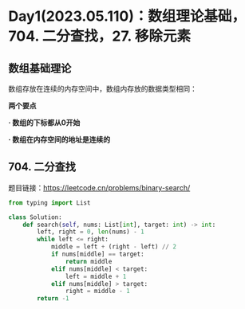 #  Day1(2023.05.110)：数组理论基础，**704. 二分查找**，**27. 移除元素**

##  数组基础理论

数组存放在连续的内存空间中，数组内存放的数据类型相同：

**两个要点**

**· 数组的下标都从0开始**

**· 数组在内存空间的地址是连续的**







##  704. 二分查找

题目链接：https://leetcode.cn/problems/binary-search/


``` python
from typing import List

class Solution:
    def search(self, nums: List[int], target: int) -> int:
        left, right = 0, len(nums) - 1
        while left <= right:
            middle = left + (right - left) // 2
            if nums[middle] == target:
                return middle
            elif nums[middle] < target:
                left = middle + 1
            elif nums[middle] > target:
                right = middle - 1
        return -1
```

